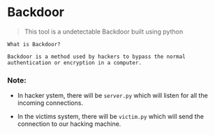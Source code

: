 # Backdoor
>This tool is a undetectable Backdoor built using python

```
What is Backdoor?

Backdoor is a method used by hackers to bypass the normal authentication or encryption in a computer.
```


### Note:
  * In hacker ystem, there will be ```server.py``` which will listen for all the incoming connections.

  * In the victims system, there will be ```victim.py``` which will send the connection to our hacking machine.


